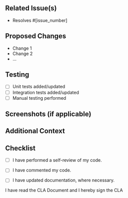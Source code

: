 <!-- Provide a brief description of the changes made in this PR -->

## Related Issue(s)
<!-- Link to the issue(s) that this PR addresses -->

- Resolves #[issue_number]

## Proposed Changes
<!-- List the changes made in this PR -->

- Change 1
- Change 2
- ...

## Testing
<!-- Describe how you tested the changes -->

- [ ] Unit tests added/updated
- [ ] Integration tests added/updated
- [ ] Manual testing performed

## Screenshots (if applicable)
<!-- Include any relevant screenshots here -->

## Additional Context
<!-- Add any other context or information that might be helpful for the reviewer -->

## Checklist
<!-- Confirm that the following items are true and correct: -->

- [ ] I have performed a self-review of my code.
- [ ] I have commented my code.
- [ ] I have updated documentation, where necessary.


<!-- you must include this line for cla bot -->
I have read the CLA Document and I hereby sign the CLA

